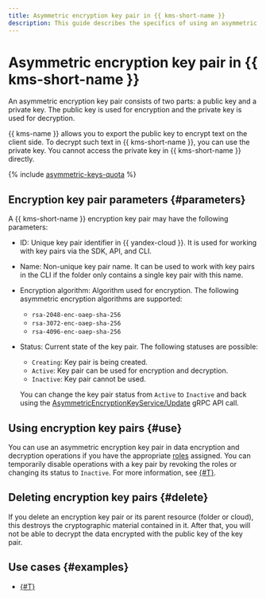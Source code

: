 ```yaml
---
title: Asymmetric encryption key pair in {{ kms-short-name }}
description: This guide describes the specifics of using an asymmetric encryption key pair in {{ kms-short-name }}.
---
```


# Asymmetric encryption key pair in {{ kms-short-name }}

An asymmetric encryption key pair consists of two parts: a public key and a private key. The public key is used for encryption and the private key is used for decryption.

{{ kms-name }} allows you to export the public key to encrypt text on the client side. To decrypt such text in {{ kms-short-name }}, you can use the private key. You cannot access the private key in {{ kms-short-name }} directly.

{% include [asymmetric-keys-quota](../../_includes/kms/asymmetric-keys-quota.md) %}

## Encryption key pair parameters {#parameters}

A {{ kms-short-name }} encryption key pair may have the following parameters:
* ID: Unique key pair identifier in {{ yandex-cloud }}. It is used for working with key pairs via the SDK, API, and CLI.
* Name: Non-unique key pair name. It can be used to work with key pairs in the CLI if the folder only contains a single key pair with this name.
* Encryption algorithm: Algorithm used for encryption. The following asymmetric encryption algorithms are supported: 
    * `rsa-2048-enc-oaep-sha-256`
    * `rsa-3072-enc-oaep-sha-256`
    * `rsa-4096-enc-oaep-sha-256`

* Status: Current state of the key pair. The following statuses are possible: 
    * `Creating`: Key pair is being created.
    * `Active`: Key pair can be used for encryption and decryption.
    * `Inactive`: Key pair cannot be used.
    
    You can change the key pair status from `Active` to `Inactive` and back using the [AsymmetricEncryptionKeyService/Update](../asymmetricencryption/api-ref/grpc/AsymmetricEncryptionKey/update.md) gRPC API call.

## Using encryption key pairs {#use}

You can use an asymmetric encryption key pair in data encryption and decryption operations if you have the appropriate [roles](../security/index.md#roles-list) assigned. You can temporarily disable operations with a key pair by revoking the roles or changing its status to `Inactive`. For more information, see [{#T}](../security/index.md).

## Deleting encryption key pairs {#delete}

If you delete an encryption key pair or its parent resource (folder or cloud), this destroys the cryptographic material contained in it. After that, you will not be able to decrypt the data encrypted with the public key of the key pair.

## Use cases {#examples}

* [{#T}](../tutorials/sign-cr-with-cosign.md)
